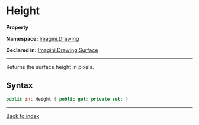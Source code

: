 # Height

**Property**

**Namespace:** [Imagini.Drawing](Imagini.Drawing.md)

**Declared in:** [Imagini.Drawing.Surface](Imagini.Drawing.Surface.md)

------



Returns the surface height in pixels.


## Syntax

```csharp
public int Height { public get; private set; }
```

------

[Back to index](index.md)